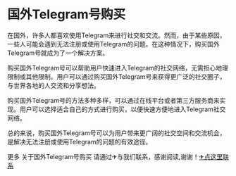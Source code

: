 # 国外Telegram号购买

在国外，许多人都喜欢使用Telegram来进行社交和交流。然而，由于某些原因，一些人可能会遇到无法注册或使用Telegram的问题。在这种情况下，购买国外Telegram号就成为了一个解决方案。

购买国外Telegram号可以帮助用户快速进入Telegram的社交网络，无需担心地理限制或其他限制。用户可以通过购买国外Telegram号来获得更广泛的社交圈子，与世界各地的人交流和分享想法。

购买国外Telegram号的方法多种多样，可以通过在线平台或者第三方服务商来实现。用户可以选择适合自己的方式进行购买，以便快速方便地进入Telegram社交网络。

总的来说，购买国外Telegram号可以为用户带来更广阔的社交空间和交流机会，是解决无法注册或使用Telegram的问题的有效途径。

更多 关于国外Telegram号购买 请通过✈与我们联系，感谢阅读,谢谢！[✈点这里联系](https://w.k02.cc)